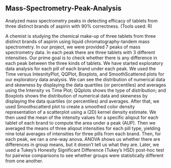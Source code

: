 ## Mass-Spectrometry-Peak-Analysis
Analyzed mass spectrometry peaks in detecting efficacy of tablets from three distinct brands of aspirin with 90% correctness. (Tools used: R)

A chemist is studying the chemical make-up of three tablets from three distinct brands of aspirin using liquid
chromatography-tandem mass spectrometry. In our project, we were provided 7 peaks of mass spectrometry data.
In each peak there are three tablets with 3 different intensities. Our prime goal is to check whether there is any
difference in each peak between the three kinds of tablets.
We have started exploratory data analysis for each pill of each brand under each peak. We used the Time versus
IntesnityPlot, QQPlot, Boxplots, and SmoothScattered plots for our exploratory data analysis. We can see the
distribution of numerical data and skewness by displaying the data quartiles (or percentiles) and averages using
the Intensity vs Time Plot; QQplots shows the type of distribution; and Boxplots shows the distribution of
numerical data and skewness by displaying the data quartiles (or percentiles) and averages. After that, we used
Smoothscatterd plot to create a smoothed color density representation of a scatterplot using a (2D) kernel density
estimate. We then used the mean of the intensity values for a specific aliqout for each tablet of each brand to
compute the area under a peak (AUP). Then we averaged the means of three aliqout intensities for each pill type,
yielding nine total averages of intensities for three pills from each brand. Then, for each peak, we ran a one-way
anova. ANOVA shows us whether there are differences in group means, but it doesn’t tell us what they are. Later,
we used a Tukey’s Honestly Significant Difference (Tukey’s HSD) post-hoc test for pairwise comparisons to see
whether groups were statistically different from one another.
